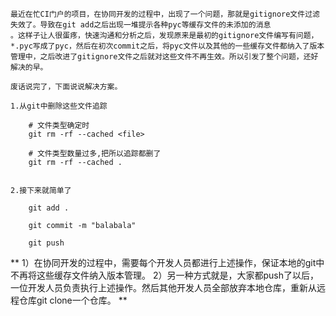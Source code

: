     最近在忙CI门户的项目，在协同开发的过程中，出现了一个问题，那就是gitignore文件过滤失效了。导致在git add之后出现一堆提示各种pyc等缓存文件的未添加的消息
    。这样子让人很蛋疼，快速沟通和分析之后，发现原来是最初的gitignore文件编写有问题，*.pyc写成了pyc，然后在初次commit之后，将pyc文件以及其他的一些缓存文件都纳入了版本管理中，之后改进了gitignore文件之后就对这些文件不再生效。所以引发了整个问题，还好解决的早。

    废话说完了，下面说说解决方案。

    1.从git中删除这些文件追踪

```
    # 文件类型确定时
    git rm -rf --cached <file>

    # 文件类型数量过多,把所以追踪都删了
    git rm -rf --cached .
    
```

    2.接下来就简单了

```
    git add .

    git commit -m "balabala"

    git push
```

**
1）在协同开发的过程中，需要每个开发人员都进行上述操作，保证本地的git中不再将这些缓存文件纳入版本管理。
2）另一种方式就是，大家都push了以后，一位开发人员负责执行上述操作。然后其他开发人员全部放弃本地仓库，重新从远程仓库git clone一个仓库。
**